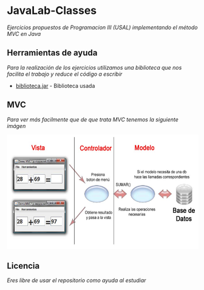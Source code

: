 # JavaLab-Classes
_Ejercicios propuestos de Programacion III (USAL) implementando
el método MVC en Java_

## Herramientas de ayuda
_Para la realización de los ejercicios utilizamos una biblioteca
que nos facilita el trabajo y reduce el código a escribir_

* [biblioteca.jar](http://maxus.fis.usal.es/HOTHOUSE/p3/index.html) - Biblioteca usada

## MVC
_Para ver más facilmente que de que trata MVC tenemos la siguiente imágen_
<p align="center">
  <img width="592" height="302" src="https://github.com/Andresblz/Programacion-III-USAL/blob/main/javalab-classes/MVCJava.jpg">
</p>


## Licencia
_Eres libre de usar el repositorio como ayuda al estudiar_
